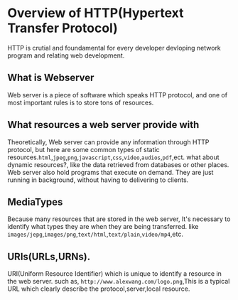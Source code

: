 # Overview of HTTP(Hypertext Transfer Protocol)

HTTP is crutial and foundamental for every developer devloping network program and relating web development.

## What is Webserver
Web server is a piece of software which speaks HTTP protocol, and one of most important rules is to store tons of resources.
## What resources a web server provide with
Theoretically, Web server can provide any information through HTTP protocol, but here are some common types of static resources.`html`,`jpeg`,`png`,`javascript`,`css`,`video`,`audios`,`pdf`,ect. what about dynamic resources?, like the data retrieved from databases or other places. Web server also hold programs that execute on demand. They are just  running in background, without having to delivering to clients. 

## MediaTypes

Because many resources that are stored in the web server, It's necessary to identify what types they are when they are being transferred.
like `images/jepg`,`images/png`,`text/html`,`text/plain`,`video/mp4`,etc.

## URIs(URLs,URNs).

URI(Uniform Resource Identifier) which is unique to identify a resource in the web server. such as, `http://www.alexwang.com/logo.png`,This is a typical URL which clearly describe the protocol,server,local resource.



